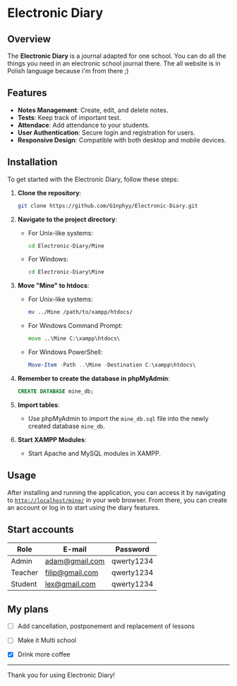 # Electronic Diary

## Overview
The **Electronic Diary** is a journal adapted for one school. You can do all the things you need in an electronic school journal there. The all website is in Polish language because i'm from there ;)

## Features
- **Notes Management**: Create, edit, and delete notes.
- **Tests**: Keep track of important test.
- **Attendace**: Add attendance to your students.
- **User Authentication**: Secure login and registration for users.
- **Responsive Design**: Compatible with both desktop and mobile devices.

## Installation
To get started with the Electronic Diary, follow these steps:

1. **Clone the repository**:
    ```bash
    git clone https://github.com/G1nphyy/Electronic-Diary.git
    ```

2. **Navigate to the project directory**:
    - For Unix-like systems:
      ```bash
      cd Electronic-Diary/Mine
      ```
    - For Windows:
      ```cmd
      cd Electronic-Diary\Mine
      ```

3. **Move "Mine" to htdocs**:
    - For Unix-like systems:
      ```bash
      mv ../Mine /path/to/xampp/htdocs/
      ```
    - For Windows Command Prompt:
      ```cmd
      move ..\Mine C:\xampp\htdocs\
      ```
    - For Windows PowerShell:
      ```powershell
      Move-Item -Path ..\Mine -Destination C:\xampp\htdocs\
      ```

4. **Remember to create the database in phpMyAdmin**:
    ```sql
    CREATE DATABASE mine_db;
    ```

5. **Import tables**:
    - Use phpMyAdmin to import the `mine_db.sql` file into the newly created database `mine_db`.

6. **Start XAMPP Modules**:
    - Start Apache and MySQL modules in XAMPP.


## Usage
After installing and running the application, you can access it by navigating to [`http://localhost/mine/`](http://localhost/mine/) in your web browser. From there, you can create an account or log in to start using the diary features.

## Start accounts
  | Role | E-mail | Password |
  |----------|----------|----------|
  | Admin | adam@gmail.com | qwerty1234 |
  | Teacher | filip@gmail.com | qwerty1234 |
  | Student | lex@gmail.com | qwerty1234 |

## My plans

 - [ ] Add cancellation, postponement and replacement of lessons
 - [ ] Make it Multi school
 - [x] Drink more coffee


---

Thank you for using Electronic Diary!
